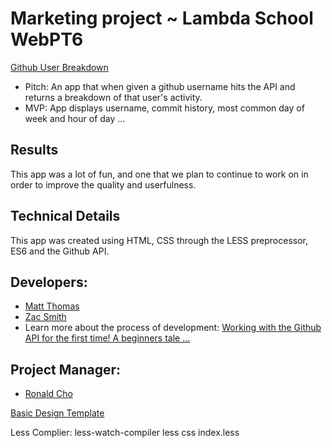 # Marketing project ~ Lambda School WebPT6
[Github User Breakdown](http://github-user-breakdown.ga/)

* Pitch: An app that when given a github username hits the API and returns a breakdown of that user's activity.
* MVP: App displays username, commit history, most common day of week and hour of day ...

## Results
This app was a lot of fun, and one that we plan to continue to work on in order to improve the quality and userfulness. 

## Technical Details
This app was created using HTML, CSS through the LESS preprocessor, ES6 and the Github API.



## Developers: 
* [Matt Thomas](https://github.com/MattGThomas) 
* [Zac Smith](https://github.com/zrsmith75)
* Learn more about the process of development: [Working with the Github API for the first time! A beginners tale …](https://link.medium.com/XPBrDvNIZW)

## Project Manager:
* [Ronald Cho](https://github.com/ronaldcho)


[Basic Design Template](https://www.fluidui.com/editor/live/preview/cF9pcUxMdHBYaTdhMmlvZ3kwT1QxVml2aEs1QWVaNkZ2UA==)


Less Complier:
less-watch-compiler less css index.less
